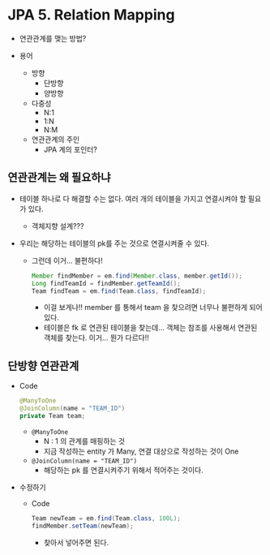 # JPA 5. Relation Mapping



- 연관관계를 맺는 방법?



- 용어
  - 방향
    - 단방향
    - 양방향
  - 다중성
    - N:1
    - 1:N
    - N:M
  - 연관관계의 주인
    - JPA 계의 포인터?



## 연관관계는 왜 필요하냐

- 테이블 하나로 다 해결할 수는 없다.
  여러 개의 테이블을 가지고 연결시켜야 할 필요가 있다.

  - 객체지향 설계???

- 우리는 해당하는 테이블의 pk를 주는 것으로 연결시켜줄 수 있다.

  - 그런데 이거... 불편하다!

    ```java
    Member findMember = em.find(Member.class, member.getId());
    Long findTeamId = findMember.getTeamId();
    Team findTeam = em.find(Team.class, findTeamId);
    ```

    - 이걸 보게나!! member 를 통해서 team 을 찾으려면 너무나 불편하게 되어있다.
    - 테이블은 fk 로 연관된 테이블을 찾는데...
      객체는 참조를 사용해서 연관된 객체를 찾는다.
      이거... 뭔가 다르다!!



## 단방향 연관관계

- Code

  ```java
  @ManyToOne
  @JoinColumn(name = "TEAM_ID")
  private Team team;
  ```

  - `@ManyToOne`
    - N : 1 의 관계를 매핑하는 것
    - 지금 작성하는 entity 가 Many, 연결 대상으로 작성하는 것이 One
  - `@JoinColumn(name = "TEAM_ID")`
    - 해당하는 pk 를 연결시켜주기 위해서 적어주는 것이다.

- 수정하기

  - Code

    ```java
    Team newTeam = em.find(Team.class, 100L);
    findMember.setTeam(newTeam);
    ```

    - 찾아서 넣어주면 된다.



